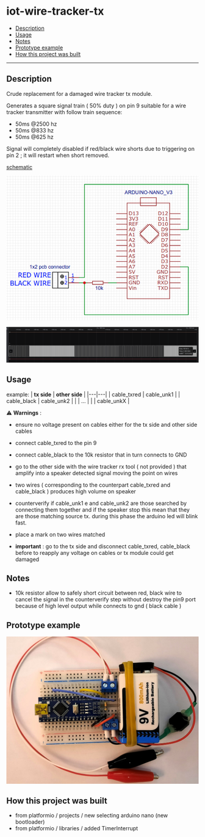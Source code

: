 # iot-wire-tracker-tx

<!-- TOC -->
* [Description](#description)
* [Usage](#usage)
* [Notes](#notes)
* [Prototype example](#prototype-example)
* [How this project was built](#how-this-project-was-built)
<!-- TOCEND -->

<hr/>

## Description

Crude replacement for a damaged wire tracker tx module.

Generates a square signal train ( 50% duty ) on pin 9 suitable for a wire tracker transmitter with follow train sequence:
- 50ms @2500 hz
- 50ms @833 hz
- 50ms @625 hz

Signal will completely disabled if red/black wire shorts due to triggering on pin 2 ; it will restart when short removed.

[schematic](https://oshwlab.com/lorenzo.delana/iot-wire-tracker-tx)

![](doc/schematic.png)

![](doc/tx-signal.png)

## Usage

example:
| **tx side** | **other side** |
|---|---|
| cable_txred | cable_unk1 |
| cable_black | cable_unk2 |
|  | ... |
|  | cable_unkX |

:warning: **Warnings** :
- ensure no voltage present on cables either for the tx side and other side cables

- connect cable_txred to the pin 9
- connect cable_black to the 10k resistor that in turn connects to GND 
- go to the other side with the wire tracker rx tool ( not provided ) that amplify into a speaker detected signal moving the point on wires
- two wires ( corresponding to the counterpart cable_txred and cable_black ) produces high volume on speaker
- counterverify if cable_unk1 e and cable_unk2 are those searched by connecting them together and if the speaker stop this mean that they are those matching source tx. during this phase the arduino led will blink fast.
- place a mark on two wires matched
- **important** : go to the tx side and disconnect cable_txred, cable_black before to reapply any voltage on cables or tx module could get damaged

## Notes
- 10k resistor allow to safely short circuit between red, black wire to cancel the signal in the counterverify step without destroy the pin9 port because of high level output while connects to gnd ( black cable )

## Prototype example

![](doc/wire-tracker-tx.jpg)

## How this project was built

- from platformio / projects / new selecting arduino nano (new bootloader)
- from platformio / libraries / added TimerInterrupt
